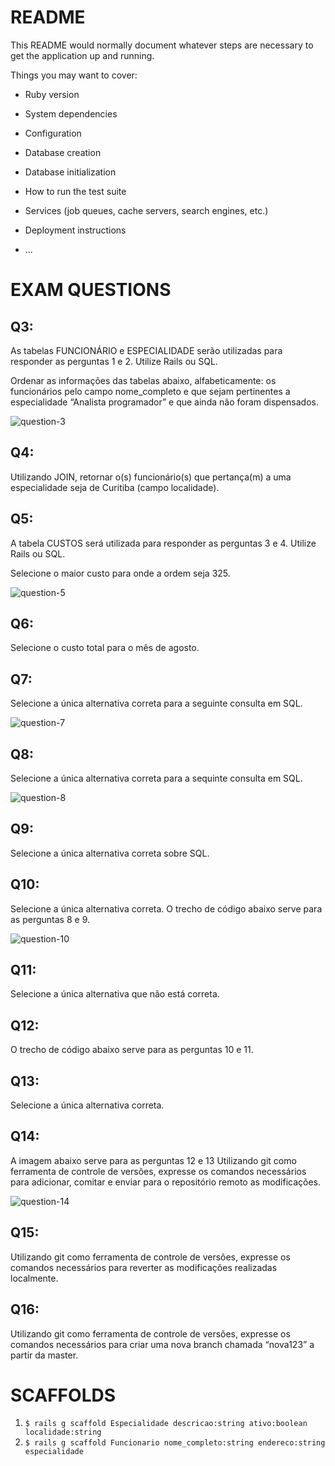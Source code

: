 # README

This README would normally document whatever steps are necessary to get the
application up and running.

Things you may want to cover:

* Ruby version

* System dependencies

* Configuration

* Database creation

* Database initialization

* How to run the test suite

* Services (job queues, cache servers, search engines, etc.)

* Deployment instructions

* ...

# EXAM QUESTIONS

## Q3:
As tabelas FUNCIONÁRIO e ESPECIALIDADE serão utilizadas para responder as perguntas 1 e 2.
Utilize Rails ou SQL.

Ordenar as informações das tabelas abaixo, alfabeticamente: os funcionários pelo campo nome_completo e que sejam pertinentes a especialidade “Analista programador” e que ainda não foram dispensados.

![question-3]()

## Q4:
Utilizando JOIN, retornar o(s) funcionário(s) que pertança(m) a uma especialidade seja de Curitiba (campo localidade).

## Q5:
A tabela CUSTOS será utilizada para responder as perguntas 3 e 4.
Utilize Rails ou SQL.

Selecione o maior custo para onde a ordem seja 325.

![question-5]()

## Q6:
Selecione o custo total para o mês de agosto.

## Q7:
Selecione a única alternativa correta para a seguinte consulta em SQL.

![question-7]()

## Q8:
Selecione a única alternativa correta para a sequinte consulta em SQL.

![question-8]()

## Q9:
Selecione a única alternativa correta sobre SQL.

## Q10:
Selecione a única alternativa correta.
O trecho de código abaixo serve para as perguntas 8 e 9.

![question-10]()

## Q11:
Selecione a única alternativa que não está correta.

## Q12:
O trecho de código abaixo serve para as perguntas 10 e 11.

## Q13:
Selecione a única alternativa correta.

## Q14:
A imagem abaixo serve para as perguntas 12 e 13
Utilizando git como ferramenta de controle de versões, expresse os comandos necessários para adicionar, comitar e enviar para o repositório remoto as modificações.

![question-14]()

## Q15:
Utilizando git como ferramenta de controle de versões, expresse os comandos necessários para reverter as modificações realizadas localmente.

## Q16:
Utilizando git como ferramenta de controle de versões, expresse os comandos necessários para criar uma nova branch chamada “nova123” a partir da master.



# SCAFFOLDS
1. ``` $ rails g scaffold Especialidade descricao:string ativo:boolean localidade:string ```
2. ``` $ rails g scaffold Funcionario nome_completo:string endereco:string especialidade ```